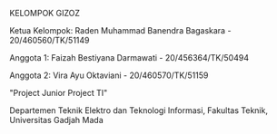 KELOMPOK GIZOZ

Ketua Kelompok: Raden Muhammad Banendra Bagaskara - 20/460560/TK/51149

Anggota 1: Faizah Bestiyana Darmawati - 20/456364/TK/50494

Anggota 2: Vira Ayu Oktaviani - 20/460570/TK/51159

"Project Junior Project TI"

Departemen Teknik Elektro dan Teknologi Informasi, Fakultas Teknik, Universitas Gadjah Mada
